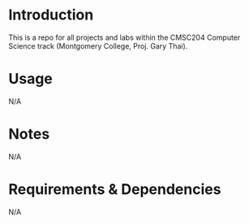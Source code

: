 # Introduction
This is a repo for all projects and labs within the CMSC204 Computer Science track (Montgomery College, Proj. Gary Thai).

# Usage
N/A

# Notes
N/A

# Requirements & Dependencies
N/A
